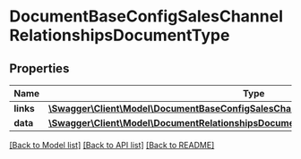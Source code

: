 # DocumentBaseConfigSalesChannelRelationshipsDocumentType

## Properties
Name | Type | Description | Notes
------------ | ------------- | ------------- | -------------
**links** | [**\Swagger\Client\Model\DocumentBaseConfigSalesChannelRelationshipsDocumentTypeLinks**](DocumentBaseConfigSalesChannelRelationshipsDocumentTypeLinks.md) |  | [optional] 
**data** | [**\Swagger\Client\Model\DocumentRelationshipsDocumentTypeData**](DocumentRelationshipsDocumentTypeData.md) |  | [optional] 

[[Back to Model list]](../../README.md#documentation-for-models) [[Back to API list]](../../README.md#documentation-for-api-endpoints) [[Back to README]](../../README.md)


